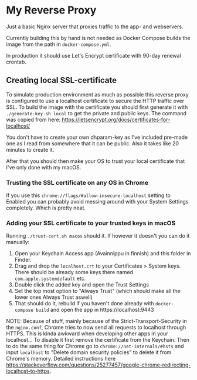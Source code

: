 # My Reverse Proxy

Just a basic Nginx server that proxies traffic to the app- and webservers.

Currently building this by hand is not needed as Docker Compose builds the image from the path in `docker-compose.yml`.

In production it should use Let's Encrypt certificate with 90-day renewal crontab.

## Creating local SSL-certificate

To simulate production environment as much as possible this reverse proxy is configured to use a localhost certificate to secure the HTTP traffic over SSL. To build the image with the certificate you should first generate it with `./generate-key.sh local` to get the private and public keys. The command was copied from here: https://letsencrypt.org/docs/certificates-for-localhost/

You don't have to create your own dhparam-key as I've included pre-made one as I read from somewhere that it can be public. Also it takes like 20 minutes to create it.

After that you should then make your OS to trust your local certificate that I've only done with my macOS.

### Trusting the SSL certificate on any OS in Chrome

If you use this `chrome://flags/#allow-insecure-localhost` setting to Enabled you can probably avoid messing around with your System Settings completely. Which is pretty neat.

### Adding your SSL certificate to your trusted keys in macOS

Running `./trust-cert.sh macos` should it. If however it doesn't you can do it manually:

1) Open your Keychain Access app (Avainnippu in finnish) and this folder in Finder.
2) Drag and drop the `localhost.crt` to your Certificates > System keys. There should be already some keys there named `com.apple.systemdefault` etc.
3) Double click the added key and open the Trust Settings
4) Set the top most option to "Always Trust" (which should make all the lower ones Always Trust aswell)
5) That should do it, rebuild if you haven't done already with `docker-compose build` and open the app in https://localhost:9443

NOTE: Because of stuff, mainly because of the Strict-Transport-Security in the `nginx.conf`, Chrome tries to now send all requests to localhost through HTTPS. This is kinda awkward when developing other apps in your localhost... To disable it first remove the certificate from the Keychain. Then to do the same thing for Chrome go to `chrome://net-internals/#hsts` and input `localhost` to "Delete domain security policies" to delete it from Chrome's memory. Detailed instructions here https://stackoverflow.com/questions/25277457/google-chrome-redirecting-localhost-to-https.